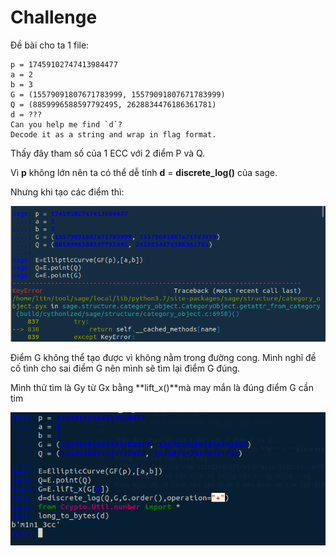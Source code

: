 # Challenge
Đề bài cho ta 1 file:
```
p = 17459102747413984477
a = 2
b = 3
G = (15579091807671783999, 15579091807671783999)
Q = (8859996588597792495, 2628834476186361781)
d = ???
Can you help me find `d`?
Decode it as a string and wrap in flag format.
```
Thấy đây tham số của 1 ECC với 2 điểm P và Q.

Vì **p** không lớn nên ta có thể dễ tính **d** = **discrete_log()** của sage.

Nhưng khi tạo các điểm thì:

![](https://github.com/lttn1204/CTF/blob/main/2021/redpwnCTF/blecc/image1.png)

Điểm G không thể tạo được vì không nằm trong đường cong. Mình nghĩ đề cố tình cho sai điểm G nên mình sẽ tìm lại điểm G đúng.

Mình thử tìm là Gy từ Gx bằng **lift_x()**mà may mắn là đúng điểm G cần tim 

![](https://github.com/lttn1204/CTF/blob/main/2021/redpwnCTF/blecc/image2.png)


